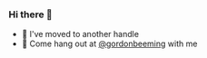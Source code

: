 ### Hi there 👋

- 🤔 I've moved to another handle
- 💬 Come hang out at [@gordonbeeming](https://github.com/gordonbeeming) with me 
